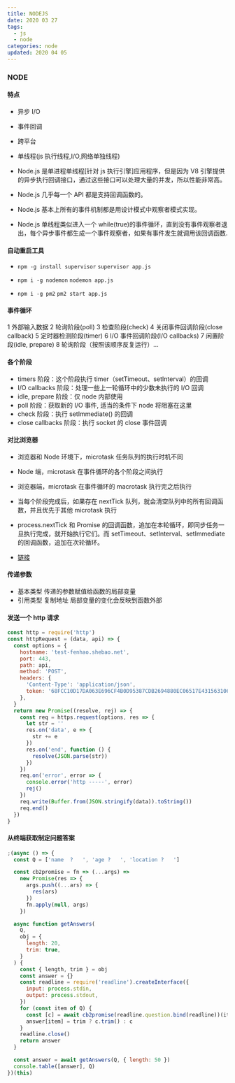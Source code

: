 ```yaml
---
title: NODEJS
date: 2020 03 27
tags:
  - js
  - node
categories: node
updated: 2020 04 05
---
```


### NODE

#### 特点

- 异步 I/O
- 事件回调
- 跨平台
- 单线程(js 执行线程,I/O,网络单独线程)

- Node.js 是单进程单线程[针对 js 执行引擎]应用程序，但是因为 V8 引擎提供的异步执行回调接口，通过这些接口可以处理大量的并发，所以性能非常高。
- Node.js 几乎每一个 API 都是支持回调函数的。
- Node.js 基本上所有的事件机制都是用设计模式中观察者模式实现。
- Node.js 单线程类似进入一个 while(true)的事件循环，直到没有事件观察者退出，每个异步事件都生成一个事件观察者，如果有事件发生就调用该回调函数.

#### 自动重启工具

- `npm -g install supervisor`
  `supervisor app.js`

- `npm i -g nodemon`
  `nodemon app.js`

- `npm i -g pm2`
  `pm2 start app.js`

#### 事件循环

1 外部输入数据
2 轮询阶段(poll)
3 检查阶段(check)
4 关闭事件回调阶段(close callback)
5 定时器检测阶段(timer)
6 I/O 事件回调阶段(I/O callbacks)
7 闲置阶段(idle, prepare)
8 轮询阶段（按照该顺序反复运行）…

#### 各个阶段

- timers 阶段：这个阶段执行 timer（setTimeout、setInterval）的回调
- I/O callbacks 阶段：处理一些上一轮循环中的少数未执行的 I/O 回调
- idle, prepare 阶段：仅 node 内部使用
- poll 阶段：获取新的 I/O 事件, 适当的条件下 node 将阻塞在这里
- check 阶段：执行 setImmediate() 的回调
- close callbacks 阶段：执行 socket 的 close 事件回调

#### 对比浏览器

- 浏览器和 Node 环境下，microtask 任务队列的执行时机不同
- Node 端，microtask 在事件循环的各个阶段之间执行
- 浏览器端，microtask 在事件循环的 macrotask 执行完之后执行

- 当每个阶段完成后，如果存在 nextTick 队列，就会清空队列中的所有回调函数，并且优先于其他 microtask 执行
- process.nextTick 和 Promise 的回调函数，追加在本轮循环，即同步任务一旦执行完成，就开始执行它们。而 setTimeout、setInterval、setImmediate 的回调函数，追加在次轮循环。
- [链接](https://blog.csdn.net/Fundebug/article/details/86487117)

#### 传递参数

- 基本类型 传递的参数赋值给函数的局部变量
- 引用类型 复制地址 局部变量的变化会反映到函数外部

#### 发送一个 http 请求

```js
const http = require('http')
const httpRequest = (data, api) => {
  const options = {
    hostname: 'test-fenhao.shebao.net',
    port: 443,
    path: api,
    method: 'POST',
    headers: {
      'Content-Type': 'application/json',
      token: '68FCC10D17DA063E696CF4B0D95387CDB2694880EC06517E431563106BAD07C1790EC03EC159C7397E2F63C1E7F983E34650A00ED6BD7321',
    },
  }
  return new Promise((resolve, rej) => {
    const req = https.request(options, res => {
      let str = ''
      res.on('data', e => {
        str += e
      })
      res.on('end', function () {
        resolve(JSON.parse(str))
      })
    })
    req.on('error', error => {
      console.error('http -----', error)
      rej()
    })
    req.write(Buffer.from(JSON.stringify(data)).toString())
    req.end()
  })
}
```

#### 从终端获取制定问题答案

```js
;(async () => {
  const Q = ['name  ?   ', 'age ?   ', 'location ?   ']

  const cb2promise = fn => (...args) =>
    new Promise(res => {
      args.push((...ars) => {
        res(ars)
      })
      fn.apply(null, args)
    })

  async function getAnswers(
    Q,
    obj = {
      length: 20,
      trim: true,
    }
  ) {
    const { length, trim } = obj
    const answer = {}
    const readline = require('readline').createInterface({
      input: process.stdin,
      output: process.stdout,
    })
    for (const item of Q) {
      const [c] = await cb2promise(readline.question.bind(readline))(item.padEnd(length))
      answer[item] = trim ? c.trim() : c
    }
    readline.close()
    return answer
  }

  const answer = await getAnswers(Q, { length: 50 })
  console.table([answer], Q)
})(this)
```
